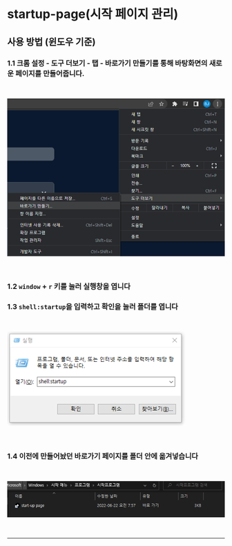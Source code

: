 # startup-page(시작 페이지 관리)

## 사용 방법 (윈도우 기준)

### <b>1.1 크롬 설정 -  도구 더보기 -  탭 - 바로가기 만들기를 통해 바탕화면의 새로운 페이지를 만들어줍니다.</b>
<br/>

![설정하기 이미지](./public/README/use.PNG)

<br/>

### <b>1.2 `window` + `r` 키를 눌러 실행창을 엽니다</b>
### <b>1.3 `shell:startup`을 입력하고 확인을 눌러 폴더를 엽니다</b>

<br/>

![설정하기2 이미지](./public/README/use2.PNG)

<br/>

### <b>1.4 이전에 만들어놨던 바로가기 페이지를 폴더 안에 옮겨넣습니다</b>

<br/>

![설정하기3 이미지](./public/README/use3.PNG)

<br/>

---